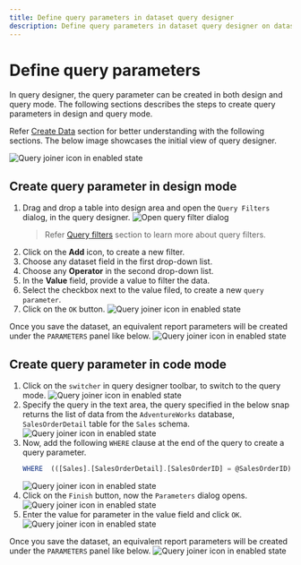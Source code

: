 ```yaml
---
title: Define query parameters in dataset query designer
description: Define query parameters in dataset query designer on dataset create/edit action in Bold Report Designer
---
```


# Define query parameters

In query designer, the query parameter can be created in both design and query mode. The following sections describes the steps to create query parameters in design and query mode.

Refer [Create Data](./../../manage-data/dataset/create-an-embedded-dataset/) section for better understanding with the following sections. The below image showcases the initial view of query designer.

![Query joiner icon in enabled state](/static/assets/on-premise/images/report-designer/transforming-data/define-query-parameters/query-designer-initial-view.png)

## Create query parameter in design mode

1. Drag and drop a table into design area and open the `Query Filters` dialog, in the query designer.
![Open query filter dialog](/static/assets/on-premise/images/report-designer/transforming-data/define-query-parameters/open-query-filter-dialog.png '#width=400px')
   > Refer [Query filters](./../../transforming-data/query-filter/) section to learn more about query filters.
2. Click on the **Add** icon, to create a new filter.
3. Choose any dataset field in the  first drop-down list.
4. Choose any **Operator** in the second drop-down list.
5. In the **Value** field, provide a value to filter the data.
6. Select the checkbox next to the value filed, to create a new `query parameter`.
7. Click on the `OK` button.
![Query joiner icon in enabled state](/static/assets/on-premise/images/report-designer/transforming-data/define-query-parameters/create-query-parameter.png '#width=450px')

Once you save the dataset, an equivalent report parameters will be created under the `PARAMETERS` panel like below.
![Query joiner icon in enabled state](/static/assets/on-premise/images/report-designer/transforming-data/define-query-parameters/report-parameters-list.png '#width=350px')

## Create query parameter in code mode

1. Click on the `switcher` in query designer toolbar, to switch to the query mode.
![Query joiner icon in enabled state](/static/assets/on-premise/images/report-designer/transforming-data/define-query-parameters/code-switcher-icon.png)
2. Specify the query in the text area, the query specified in the below snap returns the list of data from the `AdventureWorks` database, `SalesOrderDetail` table for the `Sales` schema.
![Query joiner icon in enabled state](/static/assets/on-premise/images/report-designer/transforming-data/define-query-parameters/specify-query-in-text-area.png)
3. Now, add the following `WHERE` clause at the end of the query to create a query parameter.
    ```js
    WHERE  (([Sales].[SalesOrderDetail].[SalesOrderID] = @SalesOrderID))
    ```
   ![Query joiner icon in enabled state](/static/assets/on-premise/images/report-designer/transforming-data/define-query-parameters/add-where-clause.png)
4. Click on the `Finish` button, now the `Parameters` dialog opens.
![Query joiner icon in enabled state](/static/assets/on-premise/images/report-designer/transforming-data/define-query-parameters/query-parameter-dialog.png '#width=400px')
5. Enter the value for parameter in the value field and click `OK`.
![Query joiner icon in enabled state](/static/assets/on-premise/images/report-designer/transforming-data/define-query-parameters/enter-query-parameter-value.png '#width=400px')

Once you save the dataset, an equivalent report parameters will be created under the `PARAMETERS` panel like below.
![Query joiner icon in enabled state](/static/assets/on-premise/images/report-designer/transforming-data/define-query-parameters/report-parameters-list.png '#width=350px')